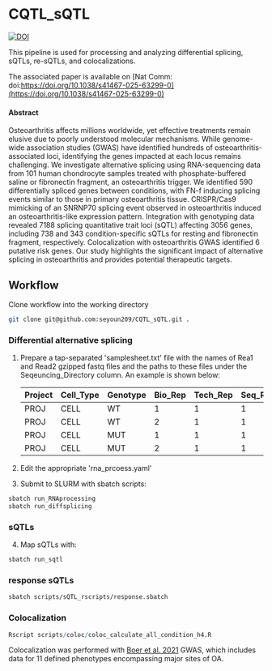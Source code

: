 # CQTL_sQTL
[![DOI](https://zenodo.org/badge/748754087.svg)](https://doi.org/10.5281/zenodo.15875183)

This pipeline is used for processing and analyzing differential splicing, sQTLs, re-sQTLs, and colocalizations.

The associated paper is available on [Nat Comm: doi:https://doi.org/10.1038/s41467-025-63299-0](https://doi.org/10.1038/s41467-025-63299-0)
#### Abstract
Osteoarthritis affects millions worldwide, yet effective treatments remain elusive due to poorly understood molecular mechanisms. While genome-wide association studies (GWAS) have identified hundreds of osteoarthritis-associated loci, identifying the genes impacted at each locus remains challenging. We investigate alternative splicing using RNA-sequencing data from 101 human chondrocyte samples treated with phosphate-buffered saline or fibronectin fragment, an osteoarthritis trigger. We identified 590 differentially spliced genes between conditions, with FN-f inducing splicing events similar to those in primary osteoarthritis tissue. CRISPR/Cas9 mimicking of an SNRNP70 splicing event observed in osteoarthritis induced an osteoarthritis-like expression pattern. Integration with genotyping data revealed 7188 splicing quantitative trait loci (sQTL) affecting 3056 genes, including 738 and 343 condition-specific sQTLs for resting and fibronectin fragment, respectively. Colocalization with osteoarthritis GWAS identified 6 putative risk genes. Our study highlights the significant impact of alternative splicing in osteoarthritis and provides potential therapeutic targets.

## Workflow

Clone workflow into the working directory

```bash
git clone git@github.com:seyoun209/CQTL_sQTL.git .
```
### Differential alternative splicing

1. Prepare a tap-separated 'samplesheet.txt' file with the names of Rea1 and Read2 gzipped fastq files and the paths to these files under the Seqeuncing_Directory column. An example is shown below:

	| Project   | Cell_Type | Genotype	| Bio_Rep	| Tech_Rep	| Seq_Rep	| Read1 | Read2 | Sequencing_Directory |
	|---------|-----------|----------|---------|----------|---------|-------------------|-------------------|---------------------------| 
	| PROJ  | CELL  | WT	| 1 | 1 | 1 | sample1_R1.fq.gz  | sample1_R2.fq.gz	| /path/to/fastq/directory/ |
	| PROJ  | CELL  | WT	| 2 | 1 | 1 | sample2_R1.fq.gz  | sample2_R2.fq.gz	| /path/to/fastq/directory/ |
	| PROJ  | CELL  | MUT	| 1 | 1 | 1 | sample3_R1.fq.gz  | sample3_R2.fq.gz	| /path/to/fastq/directory/ |
	| PROJ  | CELL  | MUT	| 2 | 1 | 1 | sample4_R1.fq.gz  | sample4_R2.fq.gz	| /path/to/fastq/directory/ |

2. Edit the appropriate 'rna_prcoess.yaml'

3. Submit to SLURM with sbatch scripts:

```bash
sbatch run_RNAprocessing
sbatch run_diffsplicing
```

### sQTLs

4. Map sQTLs with:

```bash
sbatch run_sqtl
```

### response sQTLs

```bash
sbatch scripts/sQTL_rscripts/response.sbatch
```

### Colocalization
```R
Rscript scripts/coloc/coloc_calculate_all_condition_h4.R
```

Colocalization was performed with [Boer et al. 2021](https://www.cell.com/cell/fulltext/S0092-8674(21)00941-7?_returnURL=https%3A%2F%2Flinkinghub.elsevier.com%2Fretrieve%2Fpii%2FS0092867421009417%3Fshowall%3Dtrue) GWAS, which includes data for 11 defined phenotypes encompassing major sites of OA.  

 
